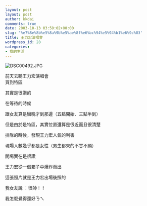 ```yaml
---
layout: post
layout: post
author: kkdai
comments: true
date: 2003-10-13 03:50:02+00:00
slug: '%e7%8e%8b%e5%8a%9b%e5%ae%8f%e6%bc%94%e5%94%b1%e6%9c%83'
title: 王力宏演唱會
wordpress_id: 28
categories:
- 我的生活
---
```


![DSC00492.JPG](http://www.evanlin.com/blog/archives/1011/DSC00492.JPG)


前天去聽王力宏演唱會  
買到特區  

            

其實是很讚的  

            

            

在等待的時候  

跟女友算是蠻晚才到那邊（五點開始、三點半到）  

但是由於是特區，其實位置還算是很近而且很清楚  

排隊的時候，發現王力宏人氣的利害  

現場人數幾乎都是女性（男生都來的不甘不願）  

            

            

開場實在是很讚  

            

            

王力宏從一個箱子中爆炸而出  

            

            

            

            

這張照片就是王力宏出場後照的  

            

            

            

我女友說 ：很帥！！  

            

            

            

            

我怎麼覺得還好ㄋㄟ
            

